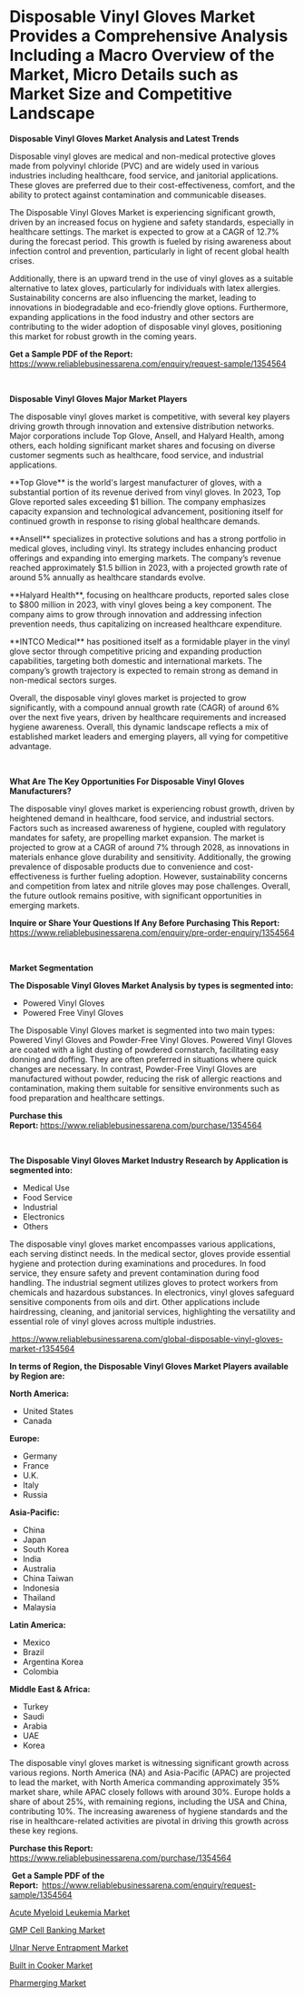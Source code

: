 <p><h1>Disposable Vinyl Gloves Market Provides a Comprehensive Analysis Including a Macro Overview of the Market, Micro Details such as Market Size and Competitive Landscape</h1></p><p><strong>Disposable Vinyl Gloves Market Analysis and Latest Trends</strong></p>
<p><p>Disposable vinyl gloves are medical and non-medical protective gloves made from polyvinyl chloride (PVC) and are widely used in various industries including healthcare, food service, and janitorial applications. These gloves are preferred due to their cost-effectiveness, comfort, and the ability to protect against contamination and communicable diseases. </p><p>The Disposable Vinyl Gloves Market is experiencing significant growth, driven by an increased focus on hygiene and safety standards, especially in healthcare settings. The market is expected to grow at a CAGR of 12.7% during the forecast period. This growth is fueled by rising awareness about infection control and prevention, particularly in light of recent global health crises. </p><p>Additionally, there is an upward trend in the use of vinyl gloves as a suitable alternative to latex gloves, particularly for individuals with latex allergies. Sustainability concerns are also influencing the market, leading to innovations in biodegradable and eco-friendly glove options. Furthermore, expanding applications in the food industry and other sectors are contributing to the wider adoption of disposable vinyl gloves, positioning this market for robust growth in the coming years.</p></p>
<p><strong>Get a Sample PDF of the Report:&nbsp;</strong> <a href="https://www.reliablebusinessarena.com/enquiry/request-sample/1354564?utm_campaign=3186&utm_medium=2&utm_source=Github&utm_content=ia&utm_term=05042025&utm_id=disposable-vinyl-gloves">https://www.reliablebusinessarena.com/enquiry/request-sample/1354564</a></p>
<p>&nbsp;</p>
<p><strong>Disposable Vinyl Gloves Major Market Players</strong></p>
<p><p>The disposable vinyl gloves market is competitive, with several key players driving growth through innovation and extensive distribution networks. Major corporations include Top Glove, Ansell, and Halyard Health, among others, each holding significant market shares and focusing on diverse customer segments such as healthcare, food service, and industrial applications.</p><p>**Top Glove** is the world's largest manufacturer of gloves, with a substantial portion of its revenue derived from vinyl gloves. In 2023, Top Glove reported sales exceeding $1 billion. The company emphasizes capacity expansion and technological advancement, positioning itself for continued growth in response to rising global healthcare demands.</p><p>**Ansell** specializes in protective solutions and has a strong portfolio in medical gloves, including vinyl. Its strategy includes enhancing product offerings and expanding into emerging markets. The company’s revenue reached approximately $1.5 billion in 2023, with a projected growth rate of around 5% annually as healthcare standards evolve.</p><p>**Halyard Health**, focusing on healthcare products, reported sales close to $800 million in 2023, with vinyl gloves being a key component. The company aims to grow through innovation and addressing infection prevention needs, thus capitalizing on increased healthcare expenditure.</p><p>**INTCO Medical** has positioned itself as a formidable player in the vinyl glove sector through competitive pricing and expanding production capabilities, targeting both domestic and international markets. The company’s growth trajectory is expected to remain strong as demand in non-medical sectors surges.</p><p>Overall, the disposable vinyl gloves market is projected to grow significantly, with a compound annual growth rate (CAGR) of around 6% over the next five years, driven by healthcare requirements and increased hygiene awareness. Overall, this dynamic landscape reflects a mix of established market leaders and emerging players, all vying for competitive advantage.</p></p>
<p>&nbsp;</p>
<p><strong>What Are The Key Opportunities For Disposable Vinyl Gloves Manufacturers?</strong></p>
<p><p>The disposable vinyl gloves market is experiencing robust growth, driven by heightened demand in healthcare, food service, and industrial sectors. Factors such as increased awareness of hygiene, coupled with regulatory mandates for safety, are propelling market expansion. The market is projected to grow at a CAGR of around 7% through 2028, as innovations in materials enhance glove durability and sensitivity. Additionally, the growing prevalence of disposable products due to convenience and cost-effectiveness is further fueling adoption. However, sustainability concerns and competition from latex and nitrile gloves may pose challenges. Overall, the future outlook remains positive, with significant opportunities in emerging markets.</p></p>
<p><strong>Inquire or Share Your Questions If Any Before Purchasing This Report:</strong> <a href="https://www.reliablebusinessarena.com/enquiry/pre-order-enquiry/1354564?utm_campaign=3186&utm_medium=2&utm_source=Github&utm_content=ia&utm_term=05042025&utm_id=disposable-vinyl-gloves">https://www.reliablebusinessarena.com/enquiry/pre-order-enquiry/1354564</a></p>
<p>&nbsp;</p>
<p><strong>Market Segmentation</strong></p>
<p><strong>The Disposable Vinyl Gloves Market Analysis by types is segmented into:</strong></p>
<p><ul><li>Powered Vinyl Gloves</li><li>Powered Free Vinyl Gloves</li></ul></p>
<p><p>The Disposable Vinyl Gloves market is segmented into two main types: Powered Vinyl Gloves and Powder-Free Vinyl Gloves. Powered Vinyl Gloves are coated with a light dusting of powdered cornstarch, facilitating easy donning and doffing. They are often preferred in situations where quick changes are necessary. In contrast, Powder-Free Vinyl Gloves are manufactured without powder, reducing the risk of allergic reactions and contamination, making them suitable for sensitive environments such as food preparation and healthcare settings.</p></p>
<p><strong>Purchase this Report:&nbsp;</strong><a href="https://www.reliablebusinessarena.com/purchase/1354564?utm_campaign=3186&utm_medium=2&utm_source=Github&utm_content=ia&utm_term=05042025&utm_id=disposable-vinyl-gloves">https://www.reliablebusinessarena.com/purchase/1354564</a></p>
<p>&nbsp;</p>
<p><strong>The Disposable Vinyl Gloves Market Industry Research by Application is segmented into:</strong></p>
<p><ul><li>Medical Use</li><li>Food Service</li><li>Industrial</li><li>Electronics</li><li>Others</li></ul></p>
<p><p>The disposable vinyl gloves market encompasses various applications, each serving distinct needs. In the medical sector, gloves provide essential hygiene and protection during examinations and procedures. In food service, they ensure safety and prevent contamination during food handling. The industrial segment utilizes gloves to protect workers from chemicals and hazardous substances. In electronics, vinyl gloves safeguard sensitive components from oils and dirt. Other applications include hairdressing, cleaning, and janitorial services, highlighting the versatility and essential role of vinyl gloves across multiple industries.</p></p>
<p><a href="https://www.reliablebusinessarena.com/global-disposable-vinyl-gloves-market-r1354564?utm_campaign=3186&utm_medium=2&utm_source=Github&utm_content=ia&utm_term=05042025&utm_id=disposable-vinyl-gloves">&nbsp;https://www.reliablebusinessarena.com/global-disposable-vinyl-gloves-market-r1354564</a></p>
<p><strong>In terms of Region, the Disposable Vinyl Gloves Market Players available by Region are:</strong></p>
<p>
    <p> <strong> North America: </strong>
        <ul>
            <li>United States</li>
            <li>Canada</li>
        </ul>
        </p> 
    <p> <strong> Europe: </strong>
        <ul>
            <li>Germany</li>
            <li>France</li>
            <li>U.K.</li>
            <li>Italy</li>
            <li>Russia</li>
        </ul>
        </p> 
    <p> <strong> Asia-Pacific: </strong>
        <ul>
            <li>China</li>
            <li>Japan</li>
            <li>South Korea</li>
            <li>India</li>
            <li>Australia</li>
            <li>China Taiwan</li>
            <li>Indonesia</li>
            <li>Thailand</li>
            <li>Malaysia</li>
        </ul>
        </p> 
    <p> <strong> Latin America: </strong>
        <ul>
            <li>Mexico</li>
            <li>Brazil</li>
            <li>Argentina Korea</li>
            <li>Colombia</li>
        </ul>
        </p> 
    <p> <strong> Middle East & Africa: </strong>
        <ul>
            <li>Turkey</li>
            <li>Saudi</li>
            <li>Arabia</li>
            <li>UAE</li>
            <li>Korea</li>
        </ul>
    </p>
    </p>
<p><p>The disposable vinyl gloves market is witnessing significant growth across various regions. North America (NA) and Asia-Pacific (APAC) are projected to lead the market, with North America commanding approximately 35% market share, while APAC closely follows with around 30%. Europe holds a share of about 25%, with remaining regions, including the USA and China, contributing 10%. The increasing awareness of hygiene standards and the rise in healthcare-related activities are pivotal in driving this growth across these key regions.</p></p>
<p><strong>Purchase this Report: </strong><a href="https://www.reliablebusinessarena.com/purchase/1354564?utm_campaign=3186&utm_medium=2&utm_source=Github&utm_content=ia&utm_term=05042025&utm_id=disposable-vinyl-gloves">https://www.reliablebusinessarena.com/purchase/1354564</a></p>
<p>&nbsp;<strong>Get a Sample PDF of the Report:&nbsp;&nbsp;</strong><a href="https://www.reliablebusinessarena.com/enquiry/request-sample/1354564?utm_campaign=3186&utm_medium=2&utm_source=Github&utm_content=ia&utm_term=05042025&utm_id=disposable-vinyl-gloves">https://www.reliablebusinessarena.com/enquiry/request-sample/1354564</a></p>
<p><strong></strong></p>
<p><p><a href="https://www.linkedin.com/pulse/acute-myeloid-leukemia-industry-insights-report-analyzing-market-jedre?utm_campaign=3186&utm_medium=2&utm_source=Github&utm_content=ia&utm_term=05042025&utm_id=disposable-vinyl-gloves">Acute Myeloid Leukemia Market</a></p><p><a href="https://www.linkedin.com/pulse/navigating-gmp-cell-banking-market-size-trends-revenue-growth-0iomc?utm_campaign=3186&utm_medium=2&utm_source=Github&utm_content=ia&utm_term=05042025&utm_id=disposable-vinyl-gloves">GMP Cell Banking Market</a></p><p><a href="https://www.linkedin.com/pulse/ulnar-nerve-entrapment-market-analysis-report-2025--scamc?utm_campaign=3186&utm_medium=2&utm_source=Github&utm_content=ia&utm_term=05042025&utm_id=disposable-vinyl-gloves">Ulnar Nerve Entrapment Market</a></p><p><a href="https://github.com/zoccohaniech/Market-Research-Report-List-1/blob/main/built-in-cooker-market.md?utm_campaign=3186&utm_medium=2&utm_source=Github&utm_content=ia&utm_term=05042025&utm_id=disposable-vinyl-gloves">Built in Cooker Market</a></p><p><a href="https://www.linkedin.com/pulse/pharmerging-market-research-report-2025-2032-stat-silk-ifnqc?utm_campaign=3186&utm_medium=2&utm_source=Github&utm_content=ia&utm_term=05042025&utm_id=disposable-vinyl-gloves">Pharmerging Market</a></p></p>
